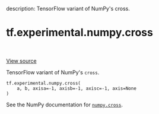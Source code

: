 description: TensorFlow variant of NumPy's cross.

<div itemscope itemtype="http://developers.google.com/ReferenceObject">
<meta itemprop="name" content="tf.experimental.numpy.cross" />
<meta itemprop="path" content="Stable" />
</div>

# tf.experimental.numpy.cross

<!-- Insert buttons and diff -->

<table class="tfo-notebook-buttons tfo-api nocontent" align="left">

</table>

<a target="_blank" class="external" href="/code/stable/tensorflow/python/ops/numpy_ops/np_math_ops.py">View source</a>



TensorFlow variant of NumPy's `cross`.

<pre class="devsite-click-to-copy prettyprint lang-py tfo-signature-link">
<code>tf.experimental.numpy.cross(
    a, b, axisa=-1, axisb=-1, axisc=-1, axis=None
)
</code></pre>



<!-- Placeholder for "Used in" -->

See the NumPy documentation for [`numpy.cross`](https://numpy.org/doc/1.16/reference/generated/numpy.cross.html).